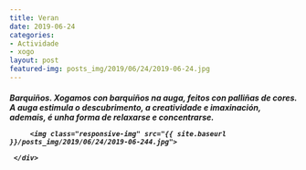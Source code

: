 ```yaml
---
title: Veran
date: 2019-06-24
categories:
- Actividade
- xogo
layout: post
featured-img: posts_img/2019/06/24/2019-06-24.jpg
---
```

 <h5 class="center header text_h2">
Barquiños.
 <!--more-->
Xogamos con barquiños na auga, feitos con palliñas de cores. A auga estimula o descubrimento, a creatividade e imaxinación, ademais, é unha forma de relaxarse e concentrarse.

<div class="row">
     <div class="col s12 ">
	 
         <img class="responsive-img" src="{{ site.baseurl }}/posts_img/2019/06/24/2019-06-244.jpg">
		 
     </div>

	 
  
 
 
 

